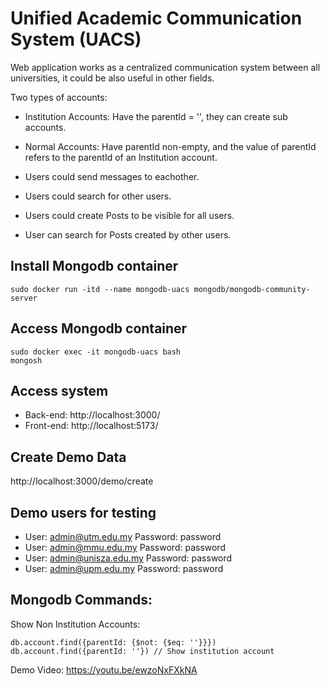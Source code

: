 # Unified Academic Communication System (UACS)
Web application works as a centralized communication system between all universities, it could be also useful in other fields.

Two types of accounts:
- Institution Accounts: Have the parentId = '', they can create sub accounts.
- Normal Accounts: Have parentId non-empty, and the value of parentId refers to the parentId of an Institution account.

- Users could send messages to eachother.
- Users could search for other users.
- Users could create Posts to be visible for all users.
- User can search for Posts created by other users.

## Install Mongodb container
```
sudo docker run -itd --name mongodb-uacs mongodb/mongodb-community-server
```

## Access Mongodb container
```
sudo docker exec -it mongodb-uacs bash
mongosh
```

## Access system
- Back-end: http://localhost:3000/
- Front-end: http://localhost:5173/

## Create Demo Data
http://localhost:3000/demo/create

## Demo users for testing
- User: admin@utm.edu.my Password: password
- User: admin@mmu.edu.my Password: password
- User: admin@unisza.edu.my Password: password
- User: admin@upm.edu.my Password: password


## Mongodb Commands:
Show Non Institution Accounts:
```
db.account.find({parentId: {$not: {$eq: ''}}})
db.account.find({parentId: ''}) // Show institution account
```

Demo Video:
https://youtu.be/ewzoNxFXkNA
